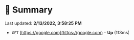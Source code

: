 # 📖 Summary
Last updated: **2/13/2022, 3:58:25 PM**

- `GET` [https://google.com](https://google.com) - **Up** (113ms)
